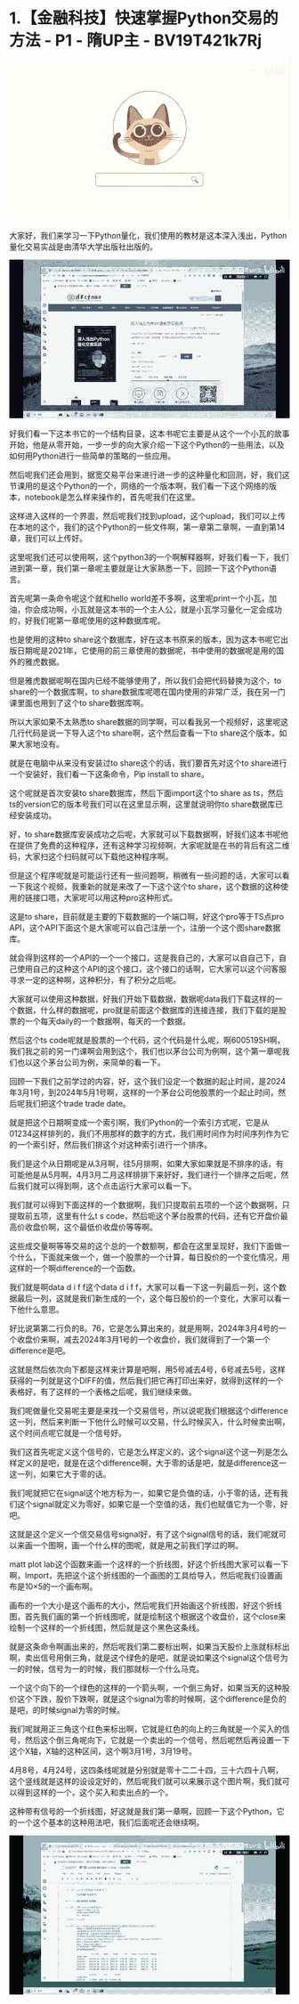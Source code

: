 # 1.【金融科技】快速掌握Python交易的方法 - P1 - 隋UP主 - BV19T421k7Rj

![](img/93169ba604846625342da4aa2be9d2a6_0.png)

大家好，我们来学习一下Python量化，我们使用的教材是这本深入浅出，Python量化交易实战是由清华大学出版社出版的。



![](img/93169ba604846625342da4aa2be9d2a6_2.png)

好我们看一下这本书它的一个结构目录，这本书呢它主要是从这个一个小瓦的故事开始，他是从零开始，一步一步的向大家介绍一下这个Python的一些用法，以及如何用Python进行一些简单的策略的一些应用。

然后呢我们还会用到，据宽交易平台来进行进一步的这种量化和回测，好，我们这节课用的是这个Python的一个，网络的一个版本啊，我们看一下这个网络的版本，notebook是怎么样来操作的，首先呢我们在这里。

这样进入这样的一个界面，然后呢我们找到upload，这个upload，我们可以上传在本地的这个，我们的这个Python的一些文件啊，第一章第二章啊，一直到第14章，我们可以上传好。

这里呢我们还可以使用啊，这个python3的一个啊解释器啊，好我们看一下，我们进到第一章，我们第一章呢主要就是让大家熟悉一下，回顾一下这个Python语言。

首先呢第一条命令呢这个就和hello world差不多啊，这里呢print一个小瓦，加油，你会成功啊，小瓦就是这本书的一个主人公，就是小瓦学习量化一定会成功的，好我们呢第一章呢使用的这种数据库呢。

也是使用的这种to share这个数据库，好在这本书原来的版本，因为这本书呢它出版日期呢是2021年，它使用的前三章使用的数据呢，书中使用的数据呢是用的国外的雅虎数据。

但是雅虎数据呢啊在国内已经不能够使用了，所以我们会把代码替换为这个，to share的一个数据库啊，to share数据库呢嗯在国内使用的非常广泛，我在另一门课里面也用到了这个to share数据库啊。

所以大家如果不太熟悉to share数据的同学啊，可以看我另一个视频好，这里呢这几行代码是说一下导入这个to share啊，这个然后查看一下to share这个版本，如果大家地没有。

就是在电脑中从来没有安装过to share这个的话，我们要首先对这个to share进行一个安装好，我们看一下这条命令，Pip install to share。

这个呢就是首次安装to share数据库，然后下面import这个to share as ts，然后ts的version它的版本号我们可以在这里显示啊，这里就说明你to share数据库已经安装成功。

好，to share数据库安装成功之后呢，大家就可以下载数据啊，好我们这本书呢他在提供了免费的这种程序，还有这种学习视频啊，大家呢就是在书的背后有这二维码，大家扫这个扫码就可以下载他这种程序啊。

但是这个程序呢就是可能运行还有一些问题啊，稍微有一些问题的话，大家可以看一下我这个视频，我重新的就是来改了一下这个这个to share，这个数据的这种使用的链接口嗯，大家呢可以用这种pro这种形式。

这是to share，目前就是主要的下载数据的一个端口啊，好这个pro等于TS点pro API，这个API下面这个是大家呢可以自己注册一个，注册一个这个图share数据库。

就会得到这样的一个API的一个一个接口，这是我自己的，大家可以自自己下，自己使用自己的这种这个API的这个接口，这个接口的话啊，它大家可以这个问客服寻求一定的这种啊，这种积分，有了积分之后呢。

大家就可以使用这种数据，好我们开始下载数据，数据呢data我们下载这样的一个数据，什么样的数据呢，pro就是前面这个数据库的连接连接，我们下载的是股票的一个每天daily的一个数据啊，每天的一个数据。

然后这个ts code呢就是股票的一个代码，这个代码是什么呢，啊600519SH啊，我们我之前的另一门课啊会用到这个，我们也以茅台公司为例啊，这个第一章呢我们也以这个茅台公司为例，来简单的看一下。

回顾一下我们之前学过的内容，好，这个我们设定一个数据的起止时间，是2024年3月1号，到2024年5月1号啊，这样的一个茅台公司他股票的一个起止时间，然后呢我们把这个trade trade date。

就是把这个日期啊变成一个索引啊，我们Python的一个索引方式呢，它是从01234这样排列的，我们不用那样的数字的方式，我们用时间作为时间序列作为它的一个索引好，然后我们排这个对这种索引进行一个排序。

我们是这个从日期呢是从3月啊，往5月排啊，如果大家如果就是不排序的话，有可能他是从5月啊，4月3月二月这样排排下来好好，我们进行一个排序之后呢，然后我们就可以得到啊，这个点击运行大家可以看一下。

我们就可以得到下面这样的一个数据啊，我们只提取前五项的一个这个数据啊，只提取前五项，这里有什么t s code，然后呃这个茅台股票的代码，还有它开盘价最高价收盘价啊，这个最低价收盘价等等啊。

这些成交量啊等等交易的这个总的一个数额啊，都会在这里呈现好，我们下面做一个什么，下面就来做一个，做一个股票的一个计算，每日股价的一个变化情况，用这样的一个啊difference的一个函数。

我们就是啊data d i f f这个data d i f f，大家可以看一下这一列最后一列，这个数据最后一列，这就是我们新生成的一个，这个每日股价的一个变化，大家可以看一下他什么意思。

好比说第第二行负的8。76，它是怎么算出来的，就是用啊，2024年3月4号的一个收盘价来啊，减去2024年3月1号的一个收盘价，我们就得到了一个第一个difference是吧。

这就是然后依次向下都是这样来计算是吧啊，用5号减去4号，6号减去5号，这样获得的一列就是这个DIFF的值，然后我们把它再打印出来好，就得到这样的一个表格好，有了这样的一个表格之后呢，我们继续来做。

我们呢做量化交易呢主要是来找一个交易信号，所以说呢我们根据这个difference这一列，然后来判断一下他什么时候可以交易，什么时候买入，什么时候卖出啊，这个时间点呢它就是一个信号好。

我们这首先呢定义这个信号的，它是怎么样定义的，这个signal这个这一列是怎么样定义的是吧，就是在这个difference啊，大于零的话是吧，就是difference这一这一列，如果它大于零的话。

我们呢就把它在signal这个地方标为一，如果它是负值的话，小于零的话，还有我们这个signal就定义为零好，如果它是一个空值的话，我们也赋值它为一个零，好吧。

这就是这个定义一个信交易信号signal好，有了这个signal信号的话，我们呢就可以来画一个图啊，画一个什么样的图呢，就是用之前我们学过的啊。

matt plot lab这个函数来画一个这样的一个折线图，好这个折线图大家可以看一下啊，Import，先把这个这个折线图的一个画图的工具给导入，然后呢我们设置画布是10×5的一个画布啊。

画布的一个大小是这个画布的大小，然后呢我们开始画这个折线图，好这个折线图，首先我们画的第一个折线图呢，就是绘制这个根据这个收盘价，这个close来绘制一个这样的一个折线图，然后就是这个黑色这条线。

就是这条命令啊画出来的，然后呢我们第二要标出啊，如果当天股价上涨就标标出啊，卖出信号用倒三角，就是这个绿色的是吧，就是说如果这个signal这个信号为一的时候，信号为一的时候，我们那就标一个什么马克。

一个这个向下的一个绿色的这样的一个箭头啊，一个倒三角好，如果当天的这种股价这个下跌，股价下跌啊，就是这个signal为零的时候啊，这个difference是负的是吧，的时候signal为零的时候。

我们呢就用正三角这个红色来标出啊，它就是红色的向上的三角就是一个买入的信号，然后这个倒三角呢向下，它就是一个卖出的一个信号，然后呢然后再设置一下这个X轴，X轴的这种区间，这个啊3月1号，3月19号。

4月8号，4月24号，这四条线呢就是分别就是零十二二十四，三十六四十八啊，这个竖线就是这样的设设定好的，然后呢我们就可以来展示这个图片啊，我们就可以得到这样的一个，这个买入和卖出点的一个。

这种带有信号的一个折线图，好这就是我们第一章啊，回顾一下这个Python，它的一个这个基本的这种用法吧，我们后面呢还会继续啊。



![](img/93169ba604846625342da4aa2be9d2a6_4.png)
